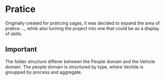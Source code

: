 # Pratice

Originally created for praticing sagas, it was decided to expand the area of pratice ..., while also turning the project into one that could be as a display of skills.


## Important

The folder structure differer between the People domain and the Vehicle domain.
The people domain is structured by type, where Vechile is groupped by process and aggregate.